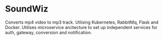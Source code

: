 # SoundWiz
Converts mp4 video to mp3 track.
Utlising Kubernetes, RabbitMq, Flask and Docker. Utilises microservice arcitecture to set up independent services for auth, gateway, conversion and notification.